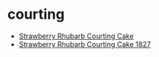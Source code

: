 # courting

 * [Strawberry Rhubarb Courting Cake](../../index/s/strawberry-rhubarb-courting-cake-1827.json)
 * [Strawberry Rhubarb Courting Cake 1827](../../index/s/strawberry-rhubarb-courting-cake-1827.json)
